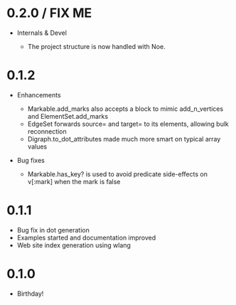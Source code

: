 # 0.2.0 / FIX ME

* Internals & Devel

  * The project structure is now handled with Noe.

# 0.1.2

* Enhancements

  * Markable.add_marks also accepts a block to mimic add_n_vertices and 
    ElementSet.add_marks
  * EdgeSet forwards source= and target= to its elements, allowing bulk 
    reconnection
  * Digraph.to_dot_attributes made much more smart on typical array values

* Bug fixes

  * Markable.has_key? is used to avoid predicate side-effects on v[:mark] when 
    the mark is false
    
# 0.1.1

  * Bug fix in dot generation
  * Examples started and documentation improved
  * Web site index generation using wlang

# 0.1.0

  * Birthday!